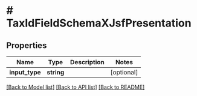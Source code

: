 # # TaxIdFieldSchemaXJsfPresentation

## Properties

Name | Type | Description | Notes
------------ | ------------- | ------------- | -------------
**input_type** | **string** |  | [optional]

[[Back to Model list]](../../README.md#models) [[Back to API list]](../../README.md#endpoints) [[Back to README]](../../README.md)
